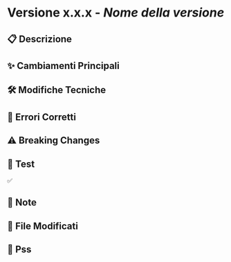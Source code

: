 # Versione x.x.x - _Nome della versione_

## 📋 Descrizione

<!-- Descrivi brevemente lo scopo di questa versione -->

## ✨ Cambiamenti Principali

## <!-- Elenca le funzionalità o le modifiche principali -->

## 🛠️ Modifiche Tecniche

## <!-- Spiega eventuali dettagli tecnici, refactor o miglioramenti nascosti -->

## 🐛 Errori Corretti

## <!-- Se hai corretto dei bug, descrivili -->

## ⚠️ Breaking Changes

## <!-- Specifica se ci sono cambiamenti che rompono qualcosa nella vecchia versione -->

## 🧪 Test

<!-- Spiega come hai testato la versione e se tutto funziona -->

✅

## 📝 Note

## <!-- Qualsiasi info utile per capire meglio la versione in futuro -->

## 🔗 File Modificati

<!-- Facoltativo: se pochi file, puoi elencarli -->

## 🐾 Pss

## <!-- Messaggi per il te del futuro  -->
